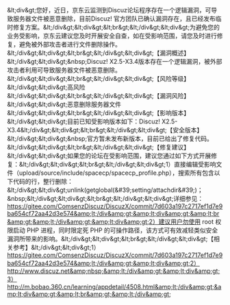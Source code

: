 &amp;lt;div&amp;gt;您好，近日，京东云监测到Discuz论坛程序存在一个逻辑漏洞，可导致服务器文件被恶意删除，目前Discuz! 官方团队已确认漏洞存在，且已经发布临时修复方案。&amp;lt;/div&amp;gt;&amp;lt;div&amp;gt;&amp;lt;br&amp;gt;&amp;lt;/div&amp;gt;&amp;lt;div&amp;gt;为避免您的业务受影响，京东云建议您及时开展安全自查，如在受影响范围，请您及时进行修复，避免被外部攻击者进行文件删除操作。&amp;lt;/div&amp;gt;&amp;lt;div&amp;gt;&amp;lt;br&amp;gt;&amp;lt;/div&amp;gt;&amp;lt;div&amp;gt;【漏洞概述】&amp;lt;/div&amp;gt;&amp;lt;div&amp;gt;&amp;nbsp;Discuz! X2.5-X3.4版本存在一个逻辑漏洞，被外部攻击者利用可导致服务器文件被恶意删除。&amp;lt;/div&amp;gt;&amp;lt;div&amp;gt;&amp;lt;br&amp;gt;&amp;lt;/div&amp;gt;&amp;lt;div&amp;gt;【风险等级】&amp;lt;/div&amp;gt;&amp;lt;div&amp;gt;高风险&amp;lt;/div&amp;gt;&amp;lt;div&amp;gt;&amp;lt;br&amp;gt;&amp;lt;/div&amp;gt;&amp;lt;div&amp;gt;【漏洞风险】&amp;lt;/div&amp;gt;&amp;lt;div&amp;gt;恶意删除服务器文件&amp;lt;/div&amp;gt;&amp;lt;div&amp;gt;&amp;lt;br&amp;gt;&amp;lt;/div&amp;gt;&amp;lt;div&amp;gt;【影响版本】&amp;lt;/div&amp;gt;&amp;lt;div&amp;gt;目前已知受影响版本如下：Discuz! X2.5-X3.4&amp;lt;/div&amp;gt;&amp;lt;div&amp;gt;&amp;lt;br&amp;gt;&amp;lt;/div&amp;gt;&amp;lt;div&amp;gt;【安全版本】&amp;lt;/div&amp;gt;&amp;lt;div&amp;gt;&amp;nbsp;官方暂未发布新版本，目前已给出了修复代码。&amp;lt;/div&amp;gt;&amp;lt;div&amp;gt;&amp;lt;br&amp;gt;&amp;lt;/div&amp;gt;&amp;lt;div&amp;gt;【修复建议】&amp;lt;/div&amp;gt;&amp;lt;div&amp;gt;如果您的论坛在受影响范围，建议您通过如下方式开展修复：&amp;lt;/div&amp;gt;&amp;lt;div&amp;gt;&amp;lt;br&amp;gt;&amp;lt;/div&amp;gt;&amp;lt;div&amp;gt;1）直接编辑受影响文件（upload/source/include/spacecp/spacecp_profile.php），搜索所有包含以下代码的行，整行删除：&amp;lt;/div&amp;gt;&amp;lt;div&amp;gt;unlink(getglobal(&amp;#39;setting/attachdir&amp;#39;)；&amp;nbsp;&amp;lt;/div&amp;gt;&amp;lt;div&amp;gt;&amp;lt;br&amp;gt;&amp;lt;/div&amp;gt;&amp;lt;div&amp;gt;详细参见：https://gitee.com/ComsenzDiscuz/DiscuzX/commit/7d603a197c2717ef1d7e9ba654cf72aa42d3e574&amp;lt;/div&amp;gt;&amp;lt;div&amp;gt;&amp;lt;br&amp;gt;&amp;lt;/div&amp;gt;&amp;lt;div&amp;gt;2）建议用户勿使用 root 权限启动 PHP 进程，同时限定死 PHP 的可操作路径，该方式可有效减轻类似安全漏洞所带来的影响。&amp;lt;/div&amp;gt;&amp;lt;div&amp;gt;&amp;lt;br&amp;gt;&amp;lt;/div&amp;gt;&amp;lt;div&amp;gt;【相关参考】&amp;lt;/div&amp;gt;&amp;lt;div&amp;gt;1）https://gitee.com/ComsenzDiscuz/DiscuzX/commit/7d603a197c2717ef1d7e9ba654cf72aa42d3e574&amp;lt;/div&amp;gt;&amp;lt;div&amp;gt;2）http://www.discuz.net&amp;nbsp;&amp;lt;/div&amp;gt;&amp;lt;div&amp;gt;3）http://m.bobao.360.cn/learning/appdetail/4508.html&amp;lt;/div&amp;gt;&amp;lt;div&amp;gt;&amp;lt;br&amp;gt;&amp;lt;/div&amp;gt;